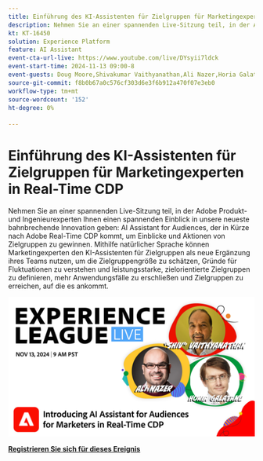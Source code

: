 ```yaml
---
title: Einführung des KI-Assistenten für Zielgruppen für Marketingexperten in Real-Time CDP
description: Nehmen Sie an einer spannenden Live-Sitzung teil, in der Adobe Produkt- und Ingenieurexperten Ihnen einen spannenden Einblick in unsere neueste innovative Entwicklung geben - AI Assistant for Audiences, der in Kürze nach Adobe Real-Time CDP kommt, um Einblicke und Aktionen von Zielgruppen zu gewinnen.
kt: KT-16450
solution: Experience Platform
feature: AI Assistant
event-cta-url-live: https://www.youtube.com/live/DYsyii7ldck
event-start-time: 2024-11-13 09:00-8
event-guests: Doug Moore,Shivakumar Vaithyanathan,Ali Nazer,Horia Galatanu
source-git-commit: f8b0b67a0c576cf303d6e3f6b912a470f07e3eb0
workflow-type: tm+mt
source-wordcount: '152'
ht-degree: 0%

---
```


# Einführung des KI-Assistenten für Zielgruppen für Marketingexperten in Real-Time CDP

Nehmen Sie an einer spannenden Live-Sitzung teil, in der Adobe Produkt- und Ingenieurexperten Ihnen einen spannenden Einblick in unsere neueste bahnbrechende Innovation geben: AI Assistant for Audiences, der in Kürze nach Adobe Real-Time CDP kommt, um Einblicke und Aktionen von Zielgruppen zu gewinnen. Mithilfe natürlicher Sprache können Marketingexperten den KI-Assistenten für Zielgruppen als neue Ergänzung ihres Teams nutzen, um die Zielgruppengröße zu schätzen, Gründe für Fluktuationen zu verstehen und leistungsstarke, zielorientierte Zielgruppen zu definieren, mehr Anwendungsfälle zu erschließen und Zielgruppen zu erreichen, auf die es ankommt.

[![ExL LIVE 13. November 2024](assets/WebBanner_nov13_2024.jpg)](https://engage.adobe.com/ExpLeagueLive-241113.html)

[**Registrieren Sie sich für dieses Ereignis**](https://engage.adobe.com/ExpLeagueLive-241113.html)
